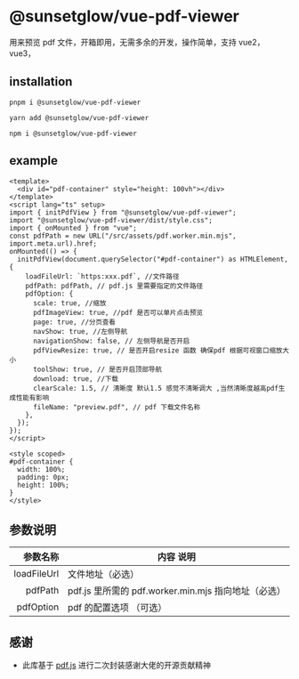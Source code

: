 # @sunsetglow/vue-pdf-viewer

用来预览 pdf 文件，开箱即用，无需多余的开发，操作简单，支持 vue2，vue3，

## installation

```
pnpm i @sunsetglow/vue-pdf-viewer

yarn add @sunsetglow/vue-pdf-viewer

npm i @sunsetglow/vue-pdf-viewer
```

## example

```vue
<template>
  <div id="pdf-container" style="height: 100vh"></div>
</template>
<script lang="ts" setup>
import { initPdfView } from "@sunsetglow/vue-pdf-viewer";
import "@sunsetglow/vue-pdf-viewer/dist/style.css";
import { onMounted } from "vue";
const pdfPath = new URL("/src/assets/pdf.worker.min.mjs", import.meta.url).href;
onMounted(() => {
  initPdfView(document.querySelector("#pdf-container") as HTMLElement, {
    loadFileUrl: `https:xxx.pdf`, //文件路径
    pdfPath: pdfPath, // pdf.js 里需要指定的文件路径
    pdfOption: {
      scale: true, //缩放
      pdfImageView: true, //pdf 是否可以单片点击预览
      page: true, //分页查看
      navShow: true, //左侧导航
      navigationShow: false, // 左侧导航是否开启
      pdfViewResize: true, // 是否开启resize 函数 确保pdf 根据可视窗口缩放大小
      toolShow: true, // 是否开启顶部导航
      download: true, //下载
      clearScale: 1.5, // 清晰度 默认1.5 感觉不清晰调大 ,当然清晰度越高pdf生成性能有影响
      fileName: "preview.pdf", // pdf 下载文件名称
    },
  });
});
</script>

<style scoped>
#pdf-container {
  width: 100%;
  padding: 0px;
  height: 100%;
}
</style>
```

## 参数说明

|    参数名称 | 内容 说明                                           |
| ----------: | --------------------------------------------------- |
| loadFileUrl | 文件地址（必选）                                    |
|     pdfPath | pdf.js 里所需的 pdf.worker.min.mjs 指向地址（必选） |
|   pdfOption | pdf 的配置选项 （可选）                             |

## 感谢

- 此库基于 [pdf.js](https://github.com/mozilla/pdf.js) 进行二次封装感谢大佬的开源贡献精神

